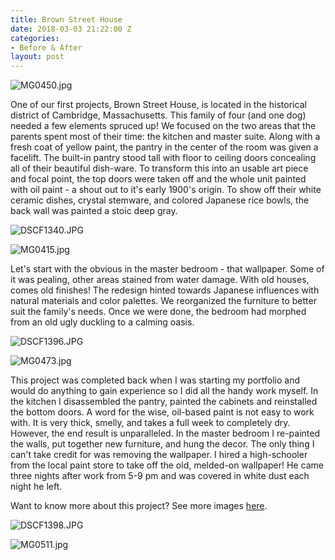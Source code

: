 ```yaml
---
title: Brown Street House
date: 2018-03-03 21:22:00 Z
categories:
- Before & After
layout: post
---
```


![MG0450.jpg](/uploads/MG0450.jpg)

One of our first projects, Brown Street House, is located in the historical district of Cambridge, Massachusetts. This family of four (and one dog) needed a few elements spruced up! We focused on the two areas that the parents spent most of their time: the kitchen and master suite. Along with a fresh coat of yellow paint, the pantry in the center of the room was given a facelift. The built-in pantry stood tall with floor to ceiling doors concealing all of their beautiful dish-ware. To transform this into an usable art piece and focal point, the top doors were taken off and the whole unit painted with oil paint - a shout out to it's early 1900's origin. To show off their white ceramic dishes, crystal stemware, and colored Japanese rice bowls, the back wall was painted a stoic deep gray.

![DSCF1340.JPG](/uploads/DSCF1340.JPG)

![MG0415.jpg](/uploads/MG0415.jpg)

Let's start with the obvious in the master bedroom - that wallpaper. Some of it was pealing, other areas stained from water damage. With old houses, comes old finishes! The redesign hinted towards Japanese influences with natural materials and color palettes. We reorganized the furniture to better suit the family's needs. Once we were done, the bedroom had morphed from an old ugly duckling to a calming oasis.

![DSCF1396.JPG](/uploads/DSCF1396.JPG)

![MG0473.jpg](/uploads/MG0473.jpg)

This project was completed back when I was starting my portfolio and would do anything to gain experience so I did all the handy work myself.  In the kitchen I disassembled the pantry, painted the cabinets and reinstalled the bottom doors. A word for the wise, oil-based paint is not easy to work with. It is very thick, smelly, and takes a full week to completely dry. However, the end result is unparalleled. In the master bedroom I re-painted the walls, put together new furniture, and hung the decor. The only thing I can't take credit for was removing the wallpaper. I hired a high-schooler from the local paint store to take off the old, melded-on wallpaper! He came three nights after work from 5-9 pm and was covered in white dust each night he left.

Want to know more about this project? See more images [here](http://basic-space.com/posts/brown-street.html).

![DSCF1398.JPG](/uploads/DSCF1398.JPG)

![MG0511.jpg](/uploads/MG0511.jpg)